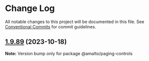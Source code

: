 # Change Log

All notable changes to this project will be documented in this file.
See [Conventional Commits](https://conventionalcommits.org) for commit guidelines.

## [1.9.89](https://github.com/amalto/platform6-ui-components/compare/@amalto/paging-controls@1.9.88...@amalto/paging-controls@1.9.89) (2023-10-18)

**Note:** Version bump only for package @amalto/paging-controls
